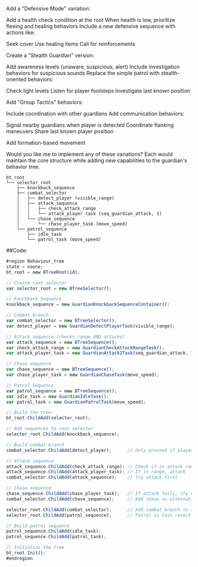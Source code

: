 Add a "Defensive Mode" variation:

Add a health check condition at the root
When health is low, prioritize fleeing and healing behaviors
Include a new defensive sequence with actions like:

Seek cover
Use healing items
Call for reinforcements


Create a "Stealth Guardian" version:

Add awareness levels (unaware, suspicious, alert)
Include investigation behaviors for suspicious sounds
Replace the simple patrol with stealth-oriented behaviors:

Check light levels
Listen for player footsteps
Investigate last known position



Add "Group Tactics" behaviors:

Include coordination with other guardians
Add communication behaviors:

Signal nearby guardians when player is detected
Coordinate flanking maneuvers
Share last known player position


Add formation-based movement


Would you like me to implement any of these variations? Each would maintain the core structure while adding new capabilities to the guardian's behavior tree.
```
bt_root
└── selector_root
    ├── knockback_sequence
    ├── combat_selector
    │   ├── detect_player (visible_range)
    │   ├── attack_sequence
    │   │   ├── check_attack_range
    │   │   └── attack_player_task (seq_guardian_attack, 1)
    │   └── chase_sequence
    │       └── chase_player_task (move_speed)
    └── patrol_sequence
        ├── idle_task
        └── patrol_task (move_speed)
```
##Code:
```ts
#region Behaviour_tree
state = noone;
bt_root = new BTreeRoot(id);

// Create root selector
var selector_root = new BTreeSelector();

// Knockback Sequence
knockback_sequence = new GuardianKnockbackSequenceContainer();

// Combat branch
var combat_selector = new BTreeSelector();
var detect_player = new GuardianDetectPlayerTask(visible_range);

// Attack sequence (checks range AND attacks)
var attack_sequence = new BTreeSequence();
var check_attack_range = new GuardianCheckAttackRangeTask();
var attack_player_task = new GuardianAttack2Task(seq_guardian_attack, 1);

// Chase sequence
var chase_sequence = new BTreeSequence();
var chase_player_task = new GuardianChaseTask(move_speed);

// Patrol Sequence
var patrol_sequence = new BTreeSequence();
var idle_task = new GuardianIdleTask();
var patrol_task = new GuardianPatrolTask(move_speed);

// Build the tree:
bt_root.ChildAdd(selector_root);

// Add sequences to root selector
selector_root.ChildAdd(knockback_sequence);

// Build combat branch
combat_selector.ChildAdd(detect_player);      // Only proceed if player detected

// Attack sequence
attack_sequence.ChildAdd(check_attack_range); // Check if in attack range
attack_sequence.ChildAdd(attack_player_task); // If in range, attack
combat_selector.ChildAdd(attack_sequence);    // Try attack first

// Chase sequence
chase_sequence.ChildAdd(chase_player_task);   // If attack fails, try chase
combat_selector.ChildAdd(chase_sequence);     // Add chase as alternative

selector_root.ChildAdd(combat_selector);      // Add combat branch to root
selector_root.ChildAdd(patrol_sequence);      // Patrol is last resort

// Build patrol sequence
patrol_sequence.ChildAdd(idle_task);
patrol_sequence.ChildAdd(patrol_task);

// Initialize the tree
bt_root.Init();
#endregion
```